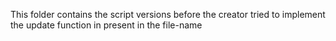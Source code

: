 This folder contains the script versions before the creator tried to implement the update function in present in the file-name

